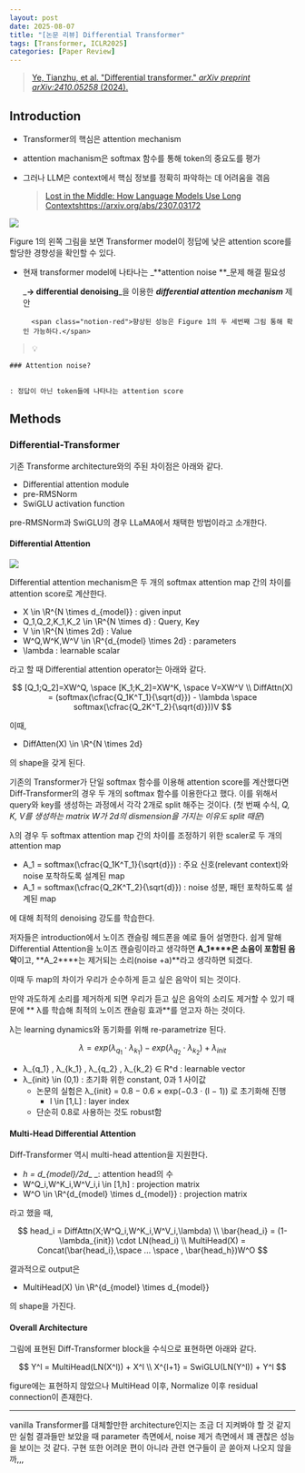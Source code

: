 ```yaml
---
layout: post
date: 2025-08-07
title: "[논문 리뷰] Differential Transformer"
tags: [Transformer, ICLR2025]
categories: [Paper Review]
---
```


> [Ye, Tianzhu, et al. "Differential transformer." ](https://arxiv.org/abs/2410.05258)[_arXiv preprint arXiv:2410.05258_](https://arxiv.org/abs/2410.05258)[ (2024).](https://arxiv.org/abs/2410.05258)



## Introduction

- Transformer의 핵심은 attention mechanism
- attention machanism은 softmax 함수를 통해 token의 중요도를 평가
- 그러나 LLM은 context에서 핵심 정보를 정확히 파악하는 데 어려움을 겪음

	> [Lost in the Middle: How Language Models Use Long Contextshttps://arxiv.org/abs/2307.03172](https://arxiv.org/abs/2307.03172)


![](https://prod-files-secure.s3.us-west-2.amazonaws.com/542b861c-36a8-4051-84e5-8804b6728dba/9083ea56-691a-4752-ae26-47f403431ac8/image.png?X-Amz-Algorithm=AWS4-HMAC-SHA256&X-Amz-Content-Sha256=UNSIGNED-PAYLOAD&X-Amz-Credential=ASIAZI2LB466Q6XSDNKH%2F20250814%2Fus-west-2%2Fs3%2Faws4_request&X-Amz-Date=20250814T051045Z&X-Amz-Expires=3600&X-Amz-Security-Token=IQoJb3JpZ2luX2VjEPX%2F%2F%2F%2F%2F%2F%2F%2F%2F%2FwEaCXVzLXdlc3QtMiJHMEUCIQC9vjkTaNC%2F9durzdzQ8nzXa5Wut5M1DpTpctJPbcto8QIgY%2BxeaZjg5A3vJ%2BNy6ncC0CyHq48gs2jjFpFu9fIjGG4q%2FwMIPhAAGgw2Mzc0MjMxODM4MDUiDN2vWNk2dI5hzFDoWircA%2FpsqJAnI2qpcz0zlKbJAXo1dLup7YB%2BVUZ1bjrTBBTC4ZccGqY0nPNLlAiwuxfz7EuX33538EAaUnj%2B4%2BTAlBHosHaQ0O5q7QFPpvWgSA61Rlb6BIBUGYNFFfnOoTBGBeWbefiXC%2BSd%2FZL5G%2BwBUaEy5WxUkxQxSta2mb5bPdE0ipTDlIeOAVoAdK%2BS8AKsca2ayFY9WDx6wexmiQrah9ojsDJu6X3NuotlBPKMKUtr5IU1HPNCYBpGoYaaopU37NvNlJ%2FBQWu721K5XNYF3ztkYdQ3UI4B7et0RIJq4mA5Gf1Bh5%2FohCuK4wPDhHQ%2FplF9glQ5v8P4J8vliRMwxB9t%2FwWywAqp5xfNDdVcNEMX6Z7oJ6mNh%2FSacFsuUfPGhCB6gE33fSdFAHCUqN%2BeC%2BZHWH3B7SMuqkmwOdq8ApiNKy7MTdRNs%2Fzbk31nQpO6szpbLg4%2BxlcPTm1OLLzFY7mvh23c4%2FVRZKGkV7cUNNELVI0ZcYuEtyquizN3SvpBG7L6ippJvGXU0dqbg%2F2gAmgdWsAZLxXR36dvG3Le0tGaZK4WEmGn5MoeWm2XXS2DW2ty5%2FphIVnEIoCN6S3T9z5IqWqe1wgw7XOq4jvnIzj5uPkWADkzeWn8u0bnMK7R9cQGOqUBBiWamHyhVunsvVxSCVcpkH2BVgH%2Fv%2FzLew7m3hCo1aRw0d0DaulU8RxG3yHc6eGAdLi343MyrHjDfjhDLspmzq1P3fRlsCm3j39mV43Zo6ezovW1xIrv2ryK9hijtLjToTUDG8oCq4e7e%2F1%2BpmdtBuC5fdlRzWTm40gbu1Ldu3e3KYQ1w7pUn6lQoHBL5PSX7MPpEH%2FYaMz89Q%2FOtMdGstAPPPio&X-Amz-Signature=fea766a3d5667e2e4bcf84efb813bbaa4989038cae275f636ac5034b759f188a&X-Amz-SignedHeaders=host&x-amz-checksum-mode=ENABLED&x-id=GetObject)


Figure 1의 왼쪽 그림을 보면 Transformer model이 정답에 낮은 attention score를 할당한 경향성을 확인할 수 있다.

- 현재 transformer model에 나타나는 _**attention noise **_문제 해결 필요성

	_**→ differential denoising**_을 이용한 _**differential attention mechanism**_ 제안


		<span class="notion-red">향상된 성능은 Figure 1의 두 세번째 그림 통해 확인 가능하다.</span>


> 💡 


	### Attention noise?


	: 정답이 아닌 token들에 나타나는 attention score



## Methods



### Differential-Transformer


기존 Transforme architecture와의 주된 차이점은 아래와 같다.

- Differential attention module
- pre-RMSNorm
- SwiGLU activation function

pre-RMSNorm과 SwiGLU의 경우 LLaMA에서 채택한 방법이라고 소개한다.



#### Differential Attention


![](https://prod-files-secure.s3.us-west-2.amazonaws.com/542b861c-36a8-4051-84e5-8804b6728dba/116d70b2-1963-4810-9167-f4c7d8a06e8f/image.png?X-Amz-Algorithm=AWS4-HMAC-SHA256&X-Amz-Content-Sha256=UNSIGNED-PAYLOAD&X-Amz-Credential=ASIAZI2LB466Q6XSDNKH%2F20250814%2Fus-west-2%2Fs3%2Faws4_request&X-Amz-Date=20250814T051045Z&X-Amz-Expires=3600&X-Amz-Security-Token=IQoJb3JpZ2luX2VjEPX%2F%2F%2F%2F%2F%2F%2F%2F%2F%2FwEaCXVzLXdlc3QtMiJHMEUCIQC9vjkTaNC%2F9durzdzQ8nzXa5Wut5M1DpTpctJPbcto8QIgY%2BxeaZjg5A3vJ%2BNy6ncC0CyHq48gs2jjFpFu9fIjGG4q%2FwMIPhAAGgw2Mzc0MjMxODM4MDUiDN2vWNk2dI5hzFDoWircA%2FpsqJAnI2qpcz0zlKbJAXo1dLup7YB%2BVUZ1bjrTBBTC4ZccGqY0nPNLlAiwuxfz7EuX33538EAaUnj%2B4%2BTAlBHosHaQ0O5q7QFPpvWgSA61Rlb6BIBUGYNFFfnOoTBGBeWbefiXC%2BSd%2FZL5G%2BwBUaEy5WxUkxQxSta2mb5bPdE0ipTDlIeOAVoAdK%2BS8AKsca2ayFY9WDx6wexmiQrah9ojsDJu6X3NuotlBPKMKUtr5IU1HPNCYBpGoYaaopU37NvNlJ%2FBQWu721K5XNYF3ztkYdQ3UI4B7et0RIJq4mA5Gf1Bh5%2FohCuK4wPDhHQ%2FplF9glQ5v8P4J8vliRMwxB9t%2FwWywAqp5xfNDdVcNEMX6Z7oJ6mNh%2FSacFsuUfPGhCB6gE33fSdFAHCUqN%2BeC%2BZHWH3B7SMuqkmwOdq8ApiNKy7MTdRNs%2Fzbk31nQpO6szpbLg4%2BxlcPTm1OLLzFY7mvh23c4%2FVRZKGkV7cUNNELVI0ZcYuEtyquizN3SvpBG7L6ippJvGXU0dqbg%2F2gAmgdWsAZLxXR36dvG3Le0tGaZK4WEmGn5MoeWm2XXS2DW2ty5%2FphIVnEIoCN6S3T9z5IqWqe1wgw7XOq4jvnIzj5uPkWADkzeWn8u0bnMK7R9cQGOqUBBiWamHyhVunsvVxSCVcpkH2BVgH%2Fv%2FzLew7m3hCo1aRw0d0DaulU8RxG3yHc6eGAdLi343MyrHjDfjhDLspmzq1P3fRlsCm3j39mV43Zo6ezovW1xIrv2ryK9hijtLjToTUDG8oCq4e7e%2F1%2BpmdtBuC5fdlRzWTm40gbu1Ldu3e3KYQ1w7pUn6lQoHBL5PSX7MPpEH%2FYaMz89Q%2FOtMdGstAPPPio&X-Amz-Signature=6634af726ce2606d730a83adc4b1ade765d9d9184d9c41cfef60907c43709dc5&X-Amz-SignedHeaders=host&x-amz-checksum-mode=ENABLED&x-id=GetObject)


Differential attention mechanism은 두 개의 softmax attention map 간의 차이를 attention score로 계산한다.

- X \in \R^{N \times d\_{model}} : given input
- Q\_1,Q\_2,K\_1,K\_2 \in \R^{N \times d} : Query, Key
- V \in \R^{N \times 2d} : Value
- W^Q,W^K,W^V \in \R^{d\_{model} \times 2d} : parameters
- \lambda : learnable scalar

라고 할 때 Differential attention operator는 아래와 같다.


$$
[Q_1;Q_2]=XW^Q, \space [K_1;K_2]=XW^K, \space V=XW^V \\
DiffAttn(X) = (softmax(\cfrac{Q_1K^T_1}{\sqrt{d}}) - \lambda \space softmax(\cfrac{Q_2K^T_2}{\sqrt{d}}))V
$$


이때,

- DiffAtten(X) \in \R^{N \times 2d}

의 shape을 갖게 된다.


기존의 Transformer가 단일 softmax 함수를 이용해 attention score를 계산했다면 Diff-Transformer의 경우 두 개의 softmax 함수를 이용한다고 했다. 이를 위해서 query와 key를 생성하는 과정에서 각각 2개로 split 해주는 것이다. <span class="notion-red">(첫 번째 수식, </span><span class="notion-red">_Q, K, V를 생성하는 matrix W가 2d의 dismension을 가지는 이유도 split 때문_</span><span class="notion-red">)</span>


 λ의 경우 두 softmax attention map 간의 차이를 조정하기 위한 scaler로 두 개의 attention map

- A\_1 = softmax(\cfrac{Q\_1K^T\_1}{\sqrt{d}}) : 주요 신호(relevant context)와 noise 포착하도록 설계된 map
- A\_1 = softmax(\cfrac{Q\_2K^T\_2}{\sqrt{d}}) : noise 성분, 패턴 포착하도록 설계된 map 

에 대해 최적의 denoising 강도를 학습한다.


저자들은 introduction에서 노이즈 캔슬링 헤드폰을 예로 들어 설명한다. 쉽게 말해 Differential Attention을 노이즈 캔슬링이라고 생각하면 **A\_1****은 소음이 포함된 음악**이고, **A\_2****는 제거되는 소리(noise +a)**라고 생각하면 되겠다. 


이때 두 map의 차이가 우리가 순수하게 듣고 싶은 음악이 되는 것이다. 


만약 과도하게 소리를 제거하게 되면 우리가 듣고 싶은 음악의 소리도 제거할 수 있기 때문에 ** λ를 학습해 최적의 노이즈 캔슬링 효과**를 얻고자 하는 것이다.


λ는 learning dynamics와 동기화를 위해 re-parametrize 된다.


$$
\lambda = exp(\lambda_{q_1} \cdot \lambda_{k_1}) - exp(\lambda_{q_2} \cdot \lambda_{k_2}) + \lambda_{init}
$$

- λ\_{q\_1} , λ\_{k\_1} , λ\_{q\_2} , λ\_{k\_2} ∈ R^d : learnable vector
- λ\_{init} \in (0,1) : 초기화 위한 constant, 0과 1 사이값
	- 논문의 실험은 λ\_{init} = 0.8 − 0.6 × exp(−0.3 · (l − 1)) 로 초기화해 진행
		- l \in [1,L] : layer index
	- 단순히 0.8로 사용하는 것도 robust함


#### **Multi-Head Differential Attention**


Diff-Transformer 역시 multi-head attention을 지원한다.

- _h = d\_{model}/2d__ _: attention head의 수
- W^Q\_i,W^K\_i,W^V\_i,i \in [1,h] : projection matrix
- W^O \in \R^{d\_{model} \times d\_{model}} : projection matrix

라고 했을 때,


$$
head_i = DiffAttn(X;W^Q_i,W^K_i,W^V_i,\lambda) \\
\bar{head_i} = (1-\lambda_{init}) \cdot LN(head_i) \\
MultiHead(X) = Concat(\bar{head_i},\space ... \space , \bar{head_h})W^O
$$


결과적으로 output은

- MultiHead(X) \in \R^{d\_{model} \times d\_{model}}

의 shape을 가진다.



#### Overall Architecture


그림에 표현된 Diff-Transformer block을 수식으로 표현하면 아래와 같다.


$$
Y^l = MultiHead(LN(X^l)) + X^l \\
X^{l+1} = SwiGLU(LN(Y^l)) + Y^l
$$


figure에는 표현하지 않았으나 MultiHead 이후, Normalize 이후 residual connection이 존재한다.


---


vanilla Transformer를 대체할만한 architecture인지는 조금 더 지켜봐야 할 것 같지만 실험 결과들만 보았을 때 parameter 측면에서, noise 제거 측면에서 꽤 괜찮은 성능을 보이는 것 같다. 구현 또한 어려운 편이 아니라 관련 연구들이 곧 쏟아져 나오지 않을까,,,

